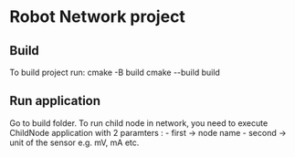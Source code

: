 # Robot Network project

## Build

To build project run:
cmake -B build
cmake --build build

## Run application

Go to build folder.
To run child node in network, you need to execute ChildNode application with 2 paramters :
    - first -> node name
    - second -> unit of the sensor e.g. mV, mA etc.
